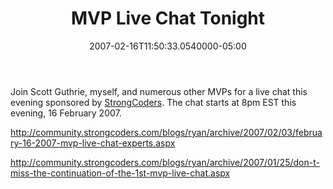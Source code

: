 ﻿---
title: MVP Live Chat Tonight
date: "2007-02-16T11:50:33.0540000-05:00"
description: Join Scott Guthrie, myself, and numerous other MVPs for a live chat
featuredImage: img/mvp-live-chat-tonight-featured.png
---

Join Scott Guthrie, myself, and numerous other MVPs for a live chat this evening sponsored by [StrongCoders](http://community.strongcoders.com/). The chat starts at 8pm EST this evening, 16 February 2007.

<http://community.strongcoders.com/blogs/ryan/archive/2007/02/03/february-16-2007-mvp-live-chat-experts.aspx>

<http://community.strongcoders.com/blogs/ryan/archive/2007/01/25/don-t-miss-the-continuation-of-the-1st-mvp-live-chat.aspx>

